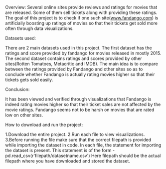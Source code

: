 Overview:
Several online sites provide reviews and ratings for movies that are released. Some of them sell tickets along with providing these ratings. The goal of this project is to check if one such site(www.fandango.com) is artificially boosting up ratings of movies so that their tickets get sold more often through data visualizations.

Datasets used:

There are 2 main datasets used in this project. The first dataset has the ratings and score provided by fandango for movies released in mostly 2015. The second dataset contains ratings and scores provided by other sites(Rotten Tomatoes, Metacritic and IMDB). The main idea is to compare between the ratings provided by Fandango and other sites so as to conclude whether Fandango is actually rating movies higher so that their tickets gets sold easily.

Conclusion:

It has been viewed and verified through visualizations that Fandango is indeed rating movies higher so that their ticket sales are not affected by the movie ratings. Fandango seems not to be harsh on movies that are rated low on other sites.

How to download and run the project:

1.Download the entire project.
2.Run each file to view visualizations.
3.Before running the file make sure that the correct filepath is provided while importing the dataset in code.
In each file, the statement for importing the dataset is present.
This statement is of the form - 
pd.read_csv(r'filepath/datasetname.csv')
Here filepath should be the actual filepath where you have downloaded and stored the dataset.
